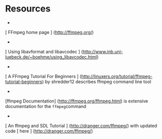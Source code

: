 #  Resources 



+  
 [
	    FFmpeg home page
	  ] (http://ffmpeg.org/)



+  
 [
	    Using libavformat and libavcodec
	  ] (http://www.inb.uni-luebeck.de/~boehme/using_libavcodec.html)



+  
 [
	    A FFmpeg Tutorial For Beginners
	  ] (http://linuxers.org/tutorial/ffmpeg-tutorial-beginners)
by shredder12 describes ffmpeg command line tool


+  
 [ffmpeg  Documentation] (http://ffmpeg.org/ffmpeg.html)
is extensive documentation for the
 `ffmpeg`command


+  
 [
		An ffmpeg and SDL Tutorial
	  ] (http://dranger.com/ffmpeg/)
with updated code
 [
		here
	  ] (http://dranger.com/ffmpeg/)



